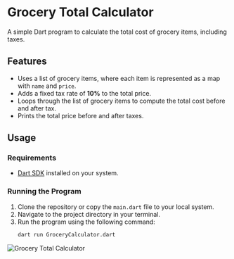 # Grocery Total Calculator

A simple Dart program to calculate the total cost of grocery items, including taxes.

## Features

- Uses a list of grocery items, where each item is represented as a map with `name` and `price`.
- Adds a fixed tax rate of **10%** to the total price.
- Loops through the list of grocery items to compute the total cost before and after tax.
- Prints the total price before and after taxes.

## Usage

### Requirements

- [Dart SDK](https://dart.dev/get-dart) installed on your system.

### Running the Program

1. Clone the repository or copy the `main.dart` file to your local system.
2. Navigate to the project directory in your terminal.
3. Run the program using the following command:
   ```bash
   dart run GroceryCalculator.dart
![Grocery Total Calculator](https://github.com/user-attachments/assets/4eda91e9-8ce6-4b5c-a1d2-2996a6b2ed10)
